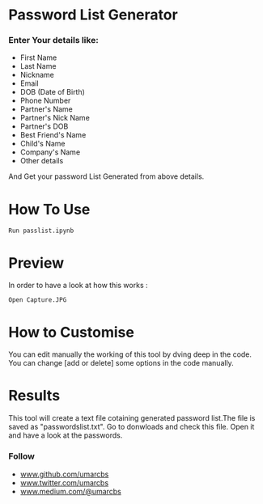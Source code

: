# Password List Generator
### Enter Your details like:
- First Name
- Last Name
- Nickname
- Email
- DOB (Date of Birth)
- Phone Number
- Partner's Name
- Partner's Nick Name
- Partner's DOB
- Best Friend's Name
- Child's Name
- Company's Name
- Other details

And Get your password List Generated from above details.

# How To Use

```
Run passlist.ipynb 
```

# Preview
In order to have a look at how this works :
```
Open Capture.JPG
```

# How to Customise
You can edit manually the working of this tool by dving deep in the code. 
You can change [add or delete] some options in the code manually.

# Results
This tool will create a text file cotaining generated password list.The file is saved as "passwordslist.txt". Go to donwloads and check this file. Open it and have a look at the passwords.

### Follow
- www.github.com/umarcbs
- www.twitter.com/umarcbs
- www.medium.com/@umarcbs

